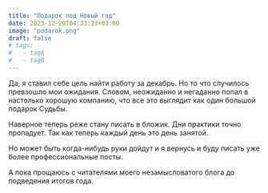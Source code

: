 ```yaml
---
title: "Подарок под Новый год"
date: 2023-12-20T04:33:23+03:00
image: "podarok.png"
draft: false
# tags:
#   - tagA
#   - tagB
---
```


Да, я ставил себе цель найти работу за декабрь. Но то что случилось превзошло мои ожидания.
Словом, неожиданно и негаданно попал в настолько хорошую компанию, что все это выглядит как один большой подарок Судьбы.

Наверное теперь реже стану писать в бложик. Дни практики точно пропадует. Так как теперь каждый день это день занятой.

Но может быть когда-нибудь руки дойдут и я вернусь и буду писать уже более профессиональные посты.

А пока прощаюсь с читателями моего незамысловатого блога до подведения итогов года. 
